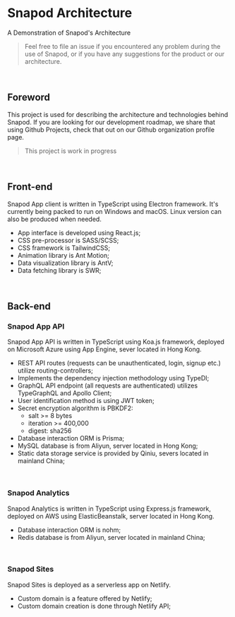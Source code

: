 # Snapod Architecture
A Demonstration of Snapod's Architecture

> Feel free to file an issue if you encountered any problem during the use of Snapod, or if you have any suggestions for the product or our architecture.

<br/>


## Foreword
This project is used for describing the architecture and technologies behind Snapod. If you are looking for our development roadmap, we share that using Github Projects, check that out on our Github organization profile page.

> This project is work in progress

<br/>

## Front-end
Snapod App client is written in TypeScript using Electron framework. It's currently being packed to run on Windows and macOS. Linux version can also be produced when needed.

+ App interface is developed using React.js;
+ CSS pre-processor is SASS/SCSS;
+ CSS framework is TailwindCSS;
+ Animation library is Ant Motion;
+ Data visualization library is AntV;
+ Data fetching library is SWR;

<br/>

## Back-end
### Snapod App API
Snapod App API is written in TypeScript using Koa.js framework, deployed on Microsoft Azure using App Engine, sever located in Hong Kong.
+ REST API routes (requests can be unauthenticated, login, signup etc.) utilize routing-controllers;
+ Implements the dependency injection methodology using TypeDI;
+ GraphQL API endpoint (all requests are authenticated) utilizes TypeGraphQL and Apollo Client;
+ User identification method is using JWT token;
+ Secret encryption algorithm is PBKDF2:
  - salt >= 8 bytes
  - iteration >= 400,000
  - digest: sha256
+ Database interaction ORM is Prisma;
+ MySQL database is from Aliyun, server located in Hong Kong;
+ Static data storage service is provided by Qiniu, severs located in mainland China;

<br/>

### Snapod Analytics
Snapod Analytics is written in TypeScript using Express.js framework, deployed on AWS using ElasticBeanstalk, server located in Hong Kong.
+ Database interaction ORM is nohm;
+ Redis database is from Aliyun, server located in mainland China;

<br/>

### Snapod Sites
Snapod Sites is deployed as a serverless app on Netlify.
+ Custom domain is a feature offered by Netlify;
+ Custom domain creation is done through Netlify API;
